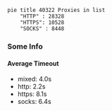 
```mermaid
pie title 40322 Proxies in list
    "HTTP" : 28328
    "HTTPS": 10528
    "SOCKS" : 8448
```

### Some Info
#### Average Timeout

- mixed: 4.0s
- http: 2.2s
- https: 8.1s
- socks: 6.4s